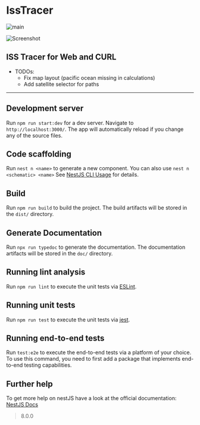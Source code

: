 # IssTracer

![main](https://github.com/SlothSky/iss-tracker/actions/workflows/main.yml/badge.svg)

![Screenshot](https://user-images.githubusercontent.com/87802083/128603250-840f3427-61cb-498c-995d-ea9ce16684a4.png)

## ISS Tracer for Web and CURL
- TODOs: 
  -  Fix map layout (pacific ocean missing in calculations)
  -  Add satellite selector for paths 


___

## Development server

Run `npm run start:dev` for a dev server. Navigate to `http://localhost:3000/`. The app will automatically reload if you change any of the source files.

## Code scaffolding

Run `nest n <name>` to generate a new component. You can also use `nest n <schematic> <name>` See [NestJS CLI Usage](https://docs.nestjs.com/cli/usages) for details.

## Build

Run `npm run build` to build the project. The build artifacts will be stored in the `dist/` directory.

## Generate Documentation 

Run `npx run typedoc` to generate the documentation. The documentation artifacts will be stored in the `doc/` directory.

## Running lint analysis

Run `npm run lint` to execute the unit tests via [ESLint](https://eslint.org).

## Running unit tests

Run `npm run test` to execute the unit tests via [jest](https://jestjs.io).

## Running end-to-end tests

Run `test:e2e` to execute the end-to-end tests via a platform of your choice. To use this command, you need to first add a package that implements end-to-end testing capabilities.

## Further help

To get more help on nestJS have a look at the official documentation: [NestJS Docs](https://docs.nestjs.com)



> 8.0.0

